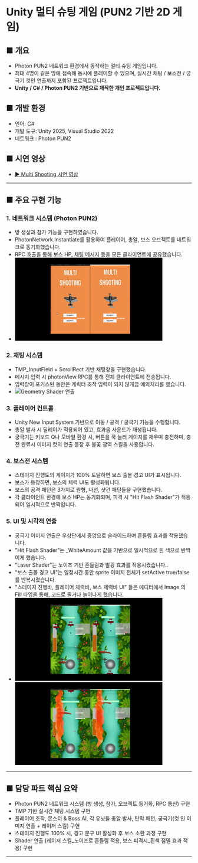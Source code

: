 # Unity 멀티 슈팅 게임 (PUN2 기반 2D 게임)

## ■ 개요
- Photon PUN2 네트워크 환경에서 동작하는 멀티 슈팅 게임입니다.
- 최대 4명이 같은 방에 접속해 동시에 플레이할 수 있으며,
  실시간 채팅 / 보스전 / 궁극기 컷인 연출까지 포함된 프로젝트입니다.
- **Unity / C# / Photon PUN2 기반으로 제작한 개인 프로젝트입니다.**

## ■ 개발 환경
- 언어: C#
- 개발 도구: Unity 2025, Visual Studio 2022
- 네트워크 : Photon PUN2

## ■ 시연 영상
- [▶ Multi Shooting 시연 영상](https://youtu.be/Ch-EU6h1Ru4)

---

## ■ 주요 구현 기능

### 1. 네트워크 시스템 (Photon PUN2)
- 방 생성과 참가 기능을 구현하였습니다.
- PhotonNetwork.Instantiate를 활용하여 플레이어, 총알, 보스 오브젝트를 네트워크로 동기화했습니다.
- RPC 호출을 통해 보스 HP, 채팅 메시지 등을 모든 클라이언트에 공유했습니다.
- ![Geometry Shader 연출](./Unity_Shorts/JoinRoom.gif)
### 2. 채팅 시스템
- TMP_InputField + ScrollRect 기반 채팅창을 구현했습니다.
- 메시지 입력 시 photonView.RPC를 통해 전체 클라이언트에 전송됩니다.
- 입력창이 포커스된 동안은 캐릭터 조작 입력이 되지 않게끔 예외처리를 했습니다.
- ![Geometry Shader 연출](./Unity_Shorts/Chatting.gif)

### 3. 플레이어 컨트롤
- Unity New Input System 기반으로 이동 / 공격 / 궁극기 기능을 수행합니다.
- 총알 발사 시 딜레이가 적용되어 있고, 효과음 사운드가 재생됩니다.
- 궁극기는 키보드 Q나 모바일 환경 시, 버튼을 꾹 눌러 게이지를 채우며 충전하며, 충전 완료시 이미지 컷의 연출 등장 후 불꽃 광역 스킬을 사용합니다.

### 4. 보스전 시스템
- 스테이지 진행도의 게이지가 100% 도달하면 보스 출몰 경고 UI가 표시됩니다.
- 보스가 등장하면, 보스의 체력 UI도 활성화됩니다.
- 보스의 공격 패턴은 3가지로 원형, 나선, 샷건 패턴들을 구현했습니다.
- 각 클라이언트 환경에 보스 HP는 동기화되며, 피격 시 "Hit Flash Shader"가 적용되어 일시적으로 반짝입니다.

### 5. UI 및 시각적 연출
- 궁극기 이미지 연출은 우상단에서 중앙으로 슬라이드하며 흔들림 효과를 적용했습니다.
- "Hit Flash Shader"는 _WhiteAmount 값을 기반으로 일시적으로 흰 색으로 반짝이게 했습니다.
- "Laser Shader"는 노이즈 기반 흔들림과 발광 효과를 적용시켰습니다..
- "보스 출몰 경고 UI"는 일정시간 동안 sprite 이미지 전체가 setActive true/false를 반복시켰습니다.
- "스테이지 진행바, 플레이어 체력바, 보스 체력바 UI" 들은 에디터에서 Image 의 Fill 타입을 통해, 코드로 줄거나 늘어나게 했습니다.
- ![Geometry Shader 연출](./Unity_Shorts/Ultimate.gif) ![Geometry Shader 연출](./Unity_Shorts/Boss.gif) 
---

## ■ 담당 파트 핵심 요약
- Photon PUN2 네트워크 시스템 (방 생성, 참가, 오브젝트 동기화, RPC 통신) 구현
- TMP 기반 실시간 채팅 시스템 구현
- 플레이어 조작, 몬스터 & Boss AI, 각 유닛들 총알 발사, 탄막 패턴, 궁극기(컷 인 이미지 연출 + 레이저 스킬) 구현
- 스테이지 진행도 100% 시, 경고 문구 UI 활성화 후 보스 소환 과정 구현
- Shader 연출 (레이저 스킬_노이즈로 흔들림 적용, 보스 피격시_흰색 점멸 효과 적용) 구현

---
